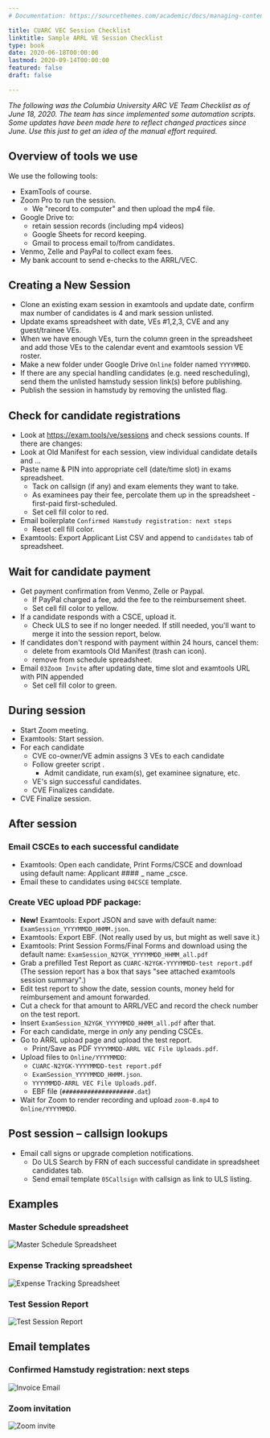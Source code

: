 ```yaml
---
# Documentation: https://sourcethemes.com/academic/docs/managing-content/

title: CUARC VEC Session Checklist
linktitle: Sample ARRL VE Session Checklist
type: book
date: 2020-06-18T00:00:00
lastmod: 2020-09-14T00:00:00
featured: false
draft: false

---
```

_The following was the Columbia University ARC VE Team Checklist as of June 18, 2020.
The team has since implemented some automation scripts. Some updates have been made here
to reflect changed practices since June. Use this just to get an idea of the manual effort required._

## Overview of tools we use

We use the following tools:
* ExamTools of course.
* Zoom Pro to run the session.
  * We "record to computer" and then upload the mp4 file.
* Google Drive to:
  * retain session records (including mp4 videos)
  * Google Sheets for record keeping.
  * Gmail to process email to/from candidates.
* Venmo, Zelle and PayPal to collect exam fees.
* My bank account to send e-checks to the ARRL/VEC.
  
## Creating a New Session

* Clone an existing exam session in examtools and update date, confirm max number of candidates is 4
and mark session unlisted.
* Update exams spreadsheet with date, VEs #1,2,3, CVE and any guest/trainee VEs.
* When we have enough VEs, turn the column green in the spreadsheet and add those VEs to the calendar event
and examtools session VE roster.
* Make a new folder under Google Drive `Online` folder named `YYYYMMDD`.
* If there are any special handling candidates (e.g. need rescheduling),
send them the unlisted hamstudy session link(s) before publishing.
* Publish the session in hamstudy by removing the unlisted flag.

## Check for candidate registrations
* Look at https://exam.tools/ve/sessions and check sessions counts. If there are changes:
* Look at Old Manifest for each session, view individual candidate details and ...
* Paste name & PIN into appropriate cell (date/time slot) in exams spreadsheet.
  * Tack on callsign (if any) and exam elements they want to take.
  * As examinees pay their fee, percolate them up in the spreadsheet - first-paid first-scheduled. 
  * Set cell fill color to red.
* Email boilerplate `Confirmed Hamstudy registration: next steps` 
  * Reset cell fill color. 
* Examtools: Export Applicant List CSV and append to `candidates` tab of spreadsheet.

## Wait for candidate payment
* Get payment confirmation from Venmo, Zelle or Paypal.
  * If PayPal charged a fee, add the fee to the reimbursement sheet.
  * Set cell fill color to yellow.
* If a candidate responds with a CSCE, upload it.
  * Check ULS to see if no longer needed. If still needed, you'll want to merge it into the session report, below.
* If candidates don't respond with payment within 24 hours, cancel them:
  * delete from examtools Old Manifest (trash can icon).
  * remove from schedule spreadsheet.
* Email `03Zoom Invite` after updating date, time slot and examtools URL with PIN appended
  * Set cell fill color to green. 

## During session
* Start Zoom meeting.
* Examtools: Start session.
* For each candidate
  * CVE co-owner/VE admin assigns 3 VEs to each candidate 
  * Follow greeter script . 
    * Admit candidate, run exam(s), get examinee signature, etc. 
  * VE's sign successful candidates. 
  * CVE Finalizes candidate.
* CVE Finalize session. 

## After session
### Email CSCEs to each successful candidate 
* Examtools: Open each candidate, Print Forms/CSCE and download using default name: Applicant #### _ name _csce. 
* Email these to candidates using `04CSCE` template. 

### Create VEC upload PDF package: 
* **New!** Examtools: Export JSON and save with default name: `ExamSession_YYYYMMDD_HHMM.json`.
* Examtools: Export EBF. (Not really used by us, but might as well save it.)
* Examtools: Print Session Forms/Final Forms and download using the default name:
  `ExamSession_N2YGK_YYYYMMDD_HHMM_all.pdf`
* Grab a prefilled Test Report as `CUARC-N2YGK-YYYYMMDD-test report.pdf`
  (The session report has a box that says "see attached examtools session summary".) 
* Edit test report to show the date, session counts, money held for reimbursement and amount forwarded. 
* Cut a check for that amount to ARRL/VEC and record the check number on the test report. 
* Insert `ExamSession_N2YGK_YYYYMMDD_HHMM_all.pdf` after that.
* For each candidate, merge in *only* any pending CSCEs.
* Go to ARRL upload page and upload the test report. 
  * Print/Save as PDF `YYYYMMDD-ARRL VEC File Uploads.pdf`.
* Upload files to `Online/YYYYMMDD`:
  * `CUARC-N2YGK-YYYYMMDD-test report.pdf`
  * `ExamSession_YYYYMMDD_HHMM.json`.
  * `YYYYMMDD-ARRL VEC File Uploads.pdf`.
  * EBF file (`####################.dat`)
* Wait for Zoom to render recording and upload `zoom-0.mp4` to `Online/YYYYMMDD`.

## Post session – callsign lookups
* Email call signs or upgrade completion notifications.
  * Do ULS Search by FRN of each successful candidate in spreadsheet candidates tab. 
  * Send email template `05Callsign` with callsign as link to ULS listing. 


## Examples

### Master Schedule spreadsheet

![Master Schedule Spreadsheet](../schedule.png)

### Expense Tracking spreadsheet

![Expense Tracking Spreadsheet](../expenses.png)

### Test Session Report

![Test Session Report](../test-report.png)

## Email templates

### Confirmed Hamstudy registration: next steps

![Invoice Email](../invoice.png)

### Zoom invitation

![Zoom invite](../invite.png)



